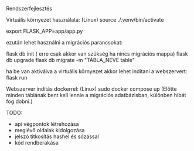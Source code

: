 Rendszerfejlesztés

Virtuális környezet használata: (Linux)
source ./.venv/bin/activate

export FLASK_APP=app/app.py

ezután lehet használni a migrációs parancsokat:

flask db init ( erre csak akkor van szükség ha nincs migrációs mappa)
flask db upgrade
flask db migrate -m "TÁBLA_NEVE table"

ha be van aktiválva a virtuális környezet akkor lehet indítani a webszervert:
flask run

Webszerver indítás dockerrel: (Linux)
sudo docker compose up
(Előtte minden táblának bent kell lennie a migrációs adatbázisban, különben hibát fog dobni.)

TODO:

- api végpontok létrehozása
- meglévő oldalak kidolgozása
- jelszó titkosítás hashel és sózással
- kód rendberakása